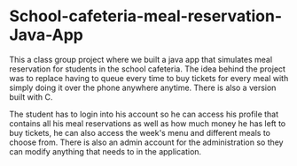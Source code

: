 # School-cafeteria-meal-reservation-Java-App
This a class group project where we built a java app that simulates meal reservation for students in the school cafeteria. The idea behind the project was to replace having to queue every time to buy tickets for every meal with simply doing it over the phone anywhere anytime. There is also a version built with C.

The student has to login into his account so he can access his profile that contains all his meal reservations as well as how much money he has left to buy tickets, he can also access the week's menu and different meals to choose from. There is also an admin account for the administration so they can modify anything that needs to in the application.  
